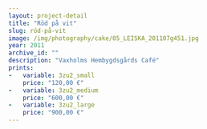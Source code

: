 ```yaml
---
layout: project-detail
title: "Röd på vit"
slug: röd-på-vit
image: /img/photography/cake/05_LEISKA_201107g451.jpg
year: 2011
archive_id: ""
description: "Vaxholms Hembygdsgårds Café"
prints: 
-   variable: 3zu2_small
    price: "120,00 €"
-   variable: 3zu2_medium
    price: "600,00 €"
-   variable: 3zu2_large
    price: "900,00 €"
---
```

